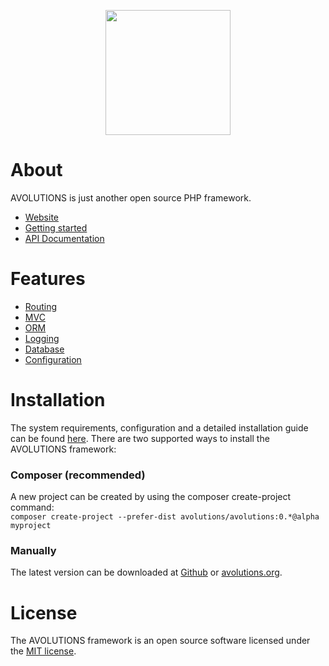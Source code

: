 <p align="center"><img src="http://avolutions.de/logo.png" width="200"></p>

# About
AVOLUTIONS is just another open source PHP framework. 

* [Website](https://avolutions.org)
* [Getting started](https://avolutions.org/guide)
* [API Documentation](https://avolutions.org/api)

# Features
* [Routing](https://avolutions.org/guide/routing)
* [MVC](https://avolutions.org/guide/view)
* [ORM](https://avolutions.org/guide/model)
* [Logging](https://avolutions.org/guide/logging)
* [Database](https://avolutions.org/guide/query)
* [Configuration](https://avolutions.org/guide/config)

# Installation
The system requirements, configuration and a detailed installation guide can be found [here](http://localhost/guide/installation).
There are two supported ways to install the AVOLUTIONS framework:

### Composer (recommended)
A new project can be created by using the composer create-project command:  
```composer create-project --prefer-dist avolutions/avolutions:0.*@alpha myproject```

### Manually
The latest version can be downloaded at [Github](https://github.com/avolutions/avolutions/archive/0.1.0-alpha.zip) or [avolutions.org](http://avolutions.org/download/avolutions-0.1.0-alpha.zip).

# License
The AVOLUTIONS framework is an open source software licensed under the [MIT license](https://github.com/avolutions/avolutions/blob/master/LICENSE).
